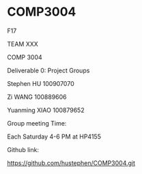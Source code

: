 # COMP3004
F17



TEAM XXX

COMP 3004

Deliverable 0: Project Groups


Stephen HU 		100907070

Zi WANG 		100889606

Yuanming XIAO 	100879652


Group meeting Time:

Each Saturday 4-6 PM at HP4155

Github link:

https://github.com/hustephen/COMP3004.git
